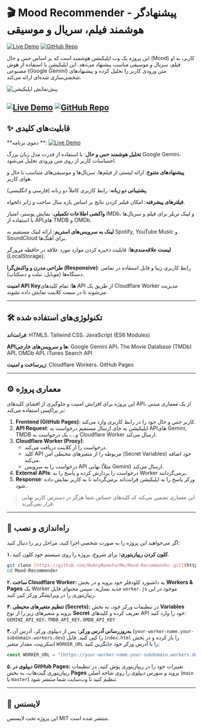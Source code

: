 # 🎬 Mood Recommender - پیشنهادگر هوشمند فیلم، سریال و موسیقی

[![Live Demo](https://img.shields.io/badge/Live-Demo-brightgreen?style=for-the-badge)](https://noanynameforme.github.io/Mood-Recommender/)
[![GitHub Repo](https://img.shields.io/badge/GitHub-Repo-blue?style=for-the-badge)](https://github.com/NoAnyNameForMe/Mood-Recommender)

این پروژه یک وب اپلیکیشن هوشمند است که بر اساس حس و حال (Mood) کاربر، به او فیلم، سریال و موسیقی مناسب پیشنهاد می‌دهد. این اپلیکیشن با استفاده از هوش مصنوعی (Google Gemini) متن ورودی کاربر را تحلیل کرده و پیشنهادهای شخصی‌سازی شده‌ای ارائه می‌کند.

![پیش‌نمایش اپلیکیشن](https://github.com/user-attachments/assets/99f53f1f-6e3e-4ef1-874c-9740700f7bfa)


[![Live Demo](https://img.shields.io/badge/Live-Demo-brightgreen?style=for-the-badge)](https://noanynameforme.github.io/Mood-Recommender/)
[![GitHub Repo](https://img.shields.io/badge/GitHub-Repo-blue?style=for-the-badge)](https://github.com/NoAnyNameForMe/Mood-Recommender)
---

## ✨ قابلیت‌های کلیدی

**دموی برنامه **: [![Live Demo](https://img.shields.io/badge/Live-Demo-brightgreen?style=for-the-badge)](https://noanynameforme.github.io/Mood-Recommender/)

**تحلیل هوشمند حس و حال**: با استفاده از قدرت مدل زبان بزرگ Google Gemini، احساسات کاربر از روی متن ورودی تحلیل می‌شود.

**پیشنهادهای متنوع**: ارائه لیستی از فیلم‌ها، سریال‌ها و موسیقی‌های متناسب با حال و هوای کاربر.

**پشتیبانی دو زبانه**: رابط کاربری کاملاً دو زبانه (فارسی و انگلیسی).

**فیلترهای پیشرفته**: امکان فیلتر کردن نتایج بر اساس بازه سال ساخت و ژانر دلخواه.

**واکشی اطلاعات تکمیلی**: نمایش پوستر، امتیاز IMDb، و لینک تریلر برای فیلم و سریال‌ها با استفاده از APIهای TMDB و OMDb.

**لینک به سرویس‌های استریم**: ارائه لینک مستقیم به Spotify, YouTube Music و SoundCloud برای آهنگ‌ها.

**لیست علاقه‌مندی‌ها**: قابلیت ذخیره کردن موارد مورد علاقه در حافظه مرورگر (LocalStorage).

**طراحی مدرن و واکنش‌گرا (Responsive)**: رابط کاربری زیبا و قابل استفاده در تمامی دستگاه‌ها (موبایل، تبلت و دسکتاپ).

**امنیت API Keyها**: تمام کلیدهای API از طریق یک Cloudflare Worker مدیریت می‌شوند تا در سمت کلاینت نمایش داده نشوند.

---

## 🛠️ تکنولوژی‌های استفاده شده

**فرانت‌اند**:
HTML5، Tailwind CSS، JavaScript (ES6 Modules)

**APIها و سرویس‌های خارجی**:
Google Gemini API، The Movie Database (TMDb) API، OMDb API، iTunes Search API

**زیرساخت و امنیت**:
Cloudflare Workers، GitHub Pages

---

## ⚙️ معماری پروژه

این پروژه برای افزایش امنیت و جلوگیری از افشای کلیدهای API، از یک معماری مبتنی بر پراکسی استفاده می‌کند:

1.  **Frontend (GitHub Pages)**: کاربر حس و حال خود را در رابط کاربری وارد می‌کند.
2.  **API Request**: اپلیکیشن به جای ارسال مستقیم درخواست به APIهای Gemini, TMDB و...، یک درخواست به Cloudflare Worker ارسال می‌کند.
3.  **Cloudflare Worker (Proxy)**:
    - درخواست را از کلاینت دریافت می‌کند.
    - کلید API مربوطه را از متغیرهای محیطی امن (Secret Variables) خود اضافه می‌کند.
    - درخواست را به سرویس API نهایی (مثلاً Gemini) ارسال می‌کند.
4.  **External APIs**: درخواست را پردازش کرده و پاسخ را به Worker برمی‌گردانند.
5.  **Response**: ورکر پاسخ را به اپلیکیشن فرانت‌اند برمی‌گرداند تا به کاربر نمایش داده شود.

> این معماری تضمین می‌کند که کلیدهای حساس شما هرگز در دسترس کاربر نهایی قرار نمی‌گیرند.

---

## 🚀 راه‌اندازی و نصب

اگر می‌خواهید این پروژه را به صورت شخصی اجرا کنید، مراحل زیر را دنبال کنید:

**۱. کلون کردن ریپازیتوری:**
برای شروع، پروژه را روی سیستم خود کلون کنید.
```bash
git clone [https://github.com/NoAnyNameForMe/Mood-Recommender.git](https://github.com/NoAnyNameForMe/Mood-Recommender.git)
cd Mood-Recommender
```

**۲. ساخت Cloudflare Worker:**
به داشبورد کلودفلر خود بروید و در بخش **Workers & Pages** یک Worker جدید بسازید. سپس محتوای فایل `worker.js` موجود در این ریپازیتوری را در ویرایشگر ورکر کپی کنید.

**۳. تنظیم متغیرهای محیطی (Secrets):**
در تنظیمات ورکر خود، به بخش **Variables** بروید و متغیرهای زیر را از نوع **Secret** تعریف کرده و کلیدهای API خود را وارد کنید:
`GEMINI_API_KEY`، `TMDB_API_KEY`، `OMDB_API_KEY`

**۴. به‌روزرسانی آدرس ورکر:**
پس از دیپلوی ورکر، آدرس آن (`your-worker-name.your-subdomain.workers.dev`) را کپی کنید. فایل `index.html` را باز کرده و در بخش اسکریپت، مقدار متغیر `WORKER_URL` را با آدرس ورکر خود جایگزین کنید:
```javascript
const WORKER_URL = "[https://your-worker-name.your-subdomain.workers.dev](https://your-worker-name.your-subdomain.workers.dev)";
```

**۵. دیپلوی در GitHub Pages:**
تغییرات خود را در ریپازیتوری پوش کنید. در تنظیمات ریپازیتوری گیت‌هاب، به بخش **Pages** بروید و سورس دیپلوی را روی شاخه اصلی (`main` یا `master`) تنظیم کنید تا وب‌سایت شما منتشر شود.

---

## 📄 لایسنس

این پروژه تحت لایسنس MIT منتشر شده است.
